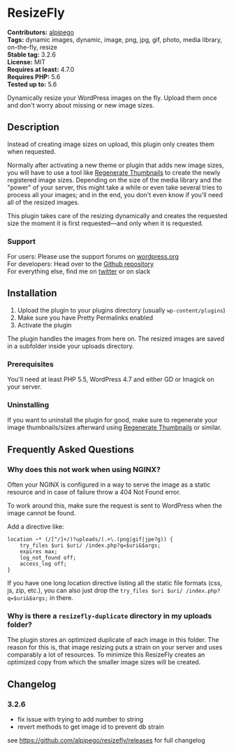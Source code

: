 # ResizeFly #
**Contributors:** [alpipego](https://profiles.wordpress.org/alpipego)  
**Tags:** dynamic images, dynamic, image, png, jpg, gif, photo, media library, on-the-fly, resize  
**Stable tag:** 3.2.6  
**License:** MIT  
**Requires at least:** 4.7.0  
**Requires PHP:** 5.6  
**Tested up to:** 5.6  

Dynamically resize your WordPress images on the fly. Upload them once and don't worry about missing or new image sizes.

## Description ##
Instead of creating image sizes on upload, this plugin only creates them when requested.

Normally after activating a new theme or plugin that adds new image sizes, you will have to use a tool like [Regenerate Thumbnails](https://wordpress.org/plugins/regenerate-thumbnails/) to create the newly registered image sizes. Depending on the size of the media library and the "power" of your server, this might take a while or even take several tries to process all your images; and in the end, you don't even know if you'll need all of the resized images.

This plugin takes care of the resizing dynamically and creates the requested size the moment it is first requested&mdash;and only when it is requested.

### Support ###
For users: Please use the support forums on [wordpress.org](https://wordpress.org/support/plugin/resizefly)<br>
For developers: Head over to the [Github repository](https://github.com/alpipego/resizefly/)<br>
For everything else, find me on [twitter](https://twitter.com/alpipego) or on slack

## Installation ##
1. Upload the plugin to your plugins directory (usually `wp-content/plugins`)
2. Make sure you have Pretty Permalinks enabled
3. Activate the plugin

The plugin handles the images from here on. The resized images are saved in a subfolder inside your uploads directory.

### Prerequisites ###

You'll need at least PHP 5.5, WordPress 4.7 and either GD or Imagick on your server.

### Uninstalling ###

If you want to uninstall the plugin for good, make sure to regenerate your image thumbnails/sizes afterward using [Regenerate Thumbnails](https://wordpress.org/plugins/regenerate-thumbnails/) or similar.

## Frequently Asked Questions ##

### Why does this not work when using NGINX? ###
Often your NGINX is configured in a way to serve the image as a static resource and in case of failure throw a 404 Not Found error.

To work around this, make sure the request is sent to WordPress when the image cannot be found.

Add a directive like:

    location ~* (/[^/]+/)?uploads/(.+\.(png|gif|jpe?g)) {
        try_files $uri $uri/ /index.php?q=$uri&$args;
        expires max;
        log_not_found off;
        access_log off;
    }

If you have one long location directive listing all the static file formats (css, js, zip, etc.), you can also just drop the `try_files $uri $uri/ /index.php?q=$uri&$args;` in there.

### Why is there a `resizefly-duplicate` directory in my uploads folder? ###
The plugin stores an optimized duplicate of each image in this folder. The reason for this is, that image resizing puts a strain on your server and uses comparably a lot of resources. To minimize this ResizeFly creates an optimized copy from which the smaller image sizes will be created.

## Changelog ##

### 3.2.6 ###

* fix issue with trying to add number to string
* revert methods to get image id to prevent db strain

see https://github.com/alpipego/resizefly/releases for full changelog
